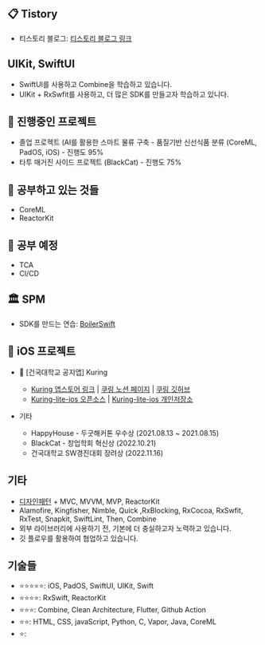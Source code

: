 ## 📋 Tistory
   * 티스토리 블로그: [티스토리 블로그 링크](https://rldd.tistory.com)

## UIKit, SwiftUI
   * SwiftUI를 사용하고 Combine을 학습하고 있습니다.
   * UIKit + RxSwfit를 사용하고, 더 많은 SDK를 만들고자 학습하고 있니다.


## 💨 진행중인 프로젝트
  * 졸업 프로젝트 (AI를 활용한 스마트 물류 구축 - 품질기반 신선식품 분류 (CoreML, PadOS, iOS) - 진행도 95%
  * 타투 매거진 사이드 프로젝트 (BlackCat) - 진행도 75%
  
## 🌿 공부하고 있는 것들
  * CoreML
  * ReactorKit

## 🌿 공부 예정
  * TCA
  * CI/CD
  
## 🏛 SPM
   * SDK를 만드는 연습: [BoilerSwift](https://github.com/BoilerSwift)

## 🍎 iOS 프로젝트
* 🔔 [건국대학교 공지앱] Kuring
   * [Kuring 앱스토어 링크](https://apps.apple.com/kr/app/%EC%BF%A0%EB%A7%81-%EA%B1%B4%EA%B5%AD%EB%8C%80%ED%95%99%EA%B5%90-%EA%B3%B5%EC%A7%80%EC%95%B1/id1609873520) | [쿠링 노션 페이지](https://www.notion.so/kuring/a69fdf7ff06848c2aedef1fdcf13ca57) | [쿠링 깃허브](https://github.com/KU-Stacks)
   * [Kuring-lite-ios 오픈소스](https://github.com/KU-Stacks/kuring-lite-ios) | [Kuring-lite-ios 개인저장소](https://github.com/lgvv/kuring-lite-ios)

* 기타
   * HappyHouse - 두굿해커톤 우수상 (2021.08.13 ~ 2021.08.15)
   * BlackCat - 창업학회 혁신상 (2022.10.21)
   * 건국대학교 SW경진대회 장려상 (2022.11.16)

## 기타
  * [디자인패턴](https://github.com/lgvv/DesignPattern) + MVC, MVVM, MVP, ReactorKit
  * Alamofire, Kingfisher, Nimble, Quick ,RxBlocking, RxCocoa, RxSwfit, RxTest, Snapkit, SwiftLint, Then, Combine
  * 외부 라이브러리에 사용하기 전, 기본에 더 충실하고자 노력하고 있습니다.
  * 깃 플로우를 활용하여 협업하고 있습니다.
 
## 기술들
  - ⭐️⭐️⭐️⭐️⭐️: iOS, PadOS, SwiftUI, UIKit, Swift
  - ⭐️⭐️⭐️⭐️: RxSwift, ReactorKit
  - ⭐️⭐️⭐️: Combine, Clean Architecture, Flutter, Github Action
  - ⭐️⭐️: HTML, CSS, javaScript, Python, C, Vapor, Java, CoreML
  - ⭐️: 
